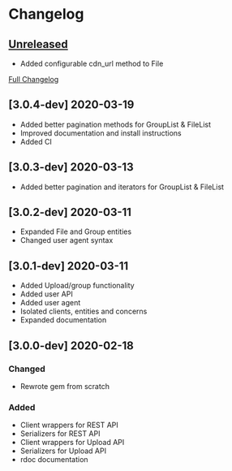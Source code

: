 # Changelog

## [Unreleased](https://github.com/uploadcare/uploadcare-ruby/tree/develop)

- Added configurable cdn_url method to File

[Full Changelog](https://github.com/uploadcare/uploadcare-ruby/compare/0baded5593869f1d741f0fff22c58814970726b2...HEAD)

## [3.0.4-dev] 2020-03-19

- Added better pagination methods for GroupList & FileList
- Improved documentation and install instructions
- Added CI

## [3.0.3-dev] 2020-03-13
- Added better pagination and iterators for GroupList & FileList

## [3.0.2-dev] 2020-03-11

- Expanded File and Group entities
- Changed user agent syntax

## [3.0.1-dev] 2020-03-11

- Added Upload/group functionality
- Added user API
- Added user agent
- Isolated clients, entities and concerns
- Expanded documentation
## [3.0.0-dev] 2020-02-18
### Changed
- Rewrote gem from scratch

### Added

- Client wrappers for REST API
- Serializers for REST API
- Client wrappers for Upload API
- Serializers for Upload API
- rdoc documentation
